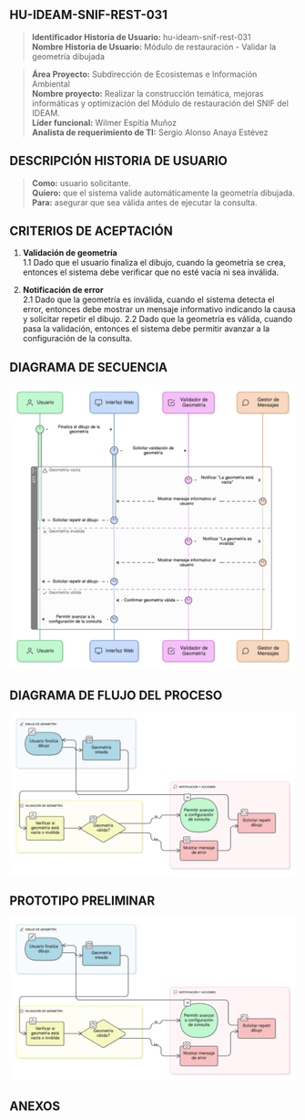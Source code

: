 ## HU-IDEAM-SNIF-REST-031

> **Identificador Historia de Usuario:** hu-ideam-snif-rest-031 \
> **Nombre Historia de Usuario:** Módulo de restauración - Validar la geometría dibujada

> **Área Proyecto:** Subdirección de Ecosistemas e Información Ambiental \
> **Nombre proyecto:** Realizar la construcción temática, mejoras informáticas y optimización del Módulo de restauración del SNIF del IDEAM. \
> **Líder funcional:** Wilmer Espitia Muñoz\
> **Analista de requerimiento de TI:** Sergio Alonso Anaya Estévez

## DESCRIPCIÓN HISTORIA DE USUARIO

> **Como:** usuario solicitante. \
> **Quiero:** que el sistema valide automáticamente la geometría dibujada. \
> **Para:** asegurar que sea válida antes de ejecutar la consulta.

## CRITERIOS DE ACEPTACIÓN

1. **Validación de geometría**  
    1.1 Dado que el usuario finaliza el dibujo, cuando la geometría se crea, entonces el sistema debe verificar que no esté vacía ni sea inválida.

2. **Notificación de error**  
    2.1 Dado que la geometría es inválida, cuando el sistema detecta el error, entonces debe mostrar un mensaje informativo indicando la causa y solicitar repetir el dibujo.
    2.2 Dado que la geometría es válida, cuando pasa la validación, entonces el sistema debe permitir avanzar a la configuración de la consulta.


   
## DIAGRAMA DE SECUENCIA

![IMAGEN DIAGRAMA DE SECUENCIA](assets/secuencia-hu-ideam-snif-rest-031.png)

## DIAGRAMA DE FLUJO DEL PROCESO

![IMAGEN DIAGRAMA DE FLUJO DEL PROCESO](assets/actividades-hu-ideam-snif-rest-031.png)

## PROTOTIPO PRELIMINAR

![PROTOTIPO PRELIMINAR](assets/wireframe-hu-ideam-snif-rest-031.png)

## ANEXOS
